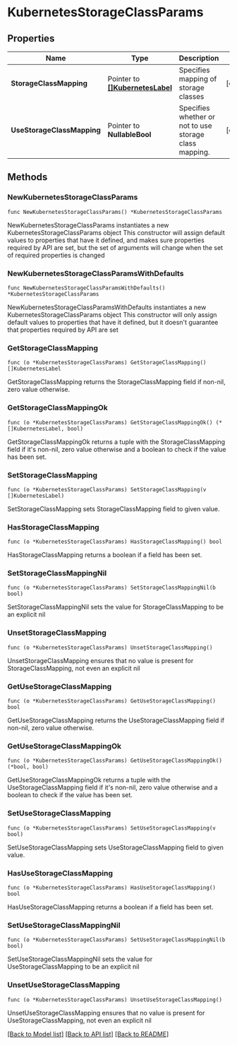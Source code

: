 # KubernetesStorageClassParams

## Properties

Name | Type | Description | Notes
------------ | ------------- | ------------- | -------------
**StorageClassMapping** | Pointer to [**[]KubernetesLabel**](KubernetesLabel.md) | Specifies mapping of storage classes | [optional] 
**UseStorageClassMapping** | Pointer to **NullableBool** | Specifies whether or not to use storage class mapping. | [optional] 

## Methods

### NewKubernetesStorageClassParams

`func NewKubernetesStorageClassParams() *KubernetesStorageClassParams`

NewKubernetesStorageClassParams instantiates a new KubernetesStorageClassParams object
This constructor will assign default values to properties that have it defined,
and makes sure properties required by API are set, but the set of arguments
will change when the set of required properties is changed

### NewKubernetesStorageClassParamsWithDefaults

`func NewKubernetesStorageClassParamsWithDefaults() *KubernetesStorageClassParams`

NewKubernetesStorageClassParamsWithDefaults instantiates a new KubernetesStorageClassParams object
This constructor will only assign default values to properties that have it defined,
but it doesn't guarantee that properties required by API are set

### GetStorageClassMapping

`func (o *KubernetesStorageClassParams) GetStorageClassMapping() []KubernetesLabel`

GetStorageClassMapping returns the StorageClassMapping field if non-nil, zero value otherwise.

### GetStorageClassMappingOk

`func (o *KubernetesStorageClassParams) GetStorageClassMappingOk() (*[]KubernetesLabel, bool)`

GetStorageClassMappingOk returns a tuple with the StorageClassMapping field if it's non-nil, zero value otherwise
and a boolean to check if the value has been set.

### SetStorageClassMapping

`func (o *KubernetesStorageClassParams) SetStorageClassMapping(v []KubernetesLabel)`

SetStorageClassMapping sets StorageClassMapping field to given value.

### HasStorageClassMapping

`func (o *KubernetesStorageClassParams) HasStorageClassMapping() bool`

HasStorageClassMapping returns a boolean if a field has been set.

### SetStorageClassMappingNil

`func (o *KubernetesStorageClassParams) SetStorageClassMappingNil(b bool)`

 SetStorageClassMappingNil sets the value for StorageClassMapping to be an explicit nil

### UnsetStorageClassMapping
`func (o *KubernetesStorageClassParams) UnsetStorageClassMapping()`

UnsetStorageClassMapping ensures that no value is present for StorageClassMapping, not even an explicit nil
### GetUseStorageClassMapping

`func (o *KubernetesStorageClassParams) GetUseStorageClassMapping() bool`

GetUseStorageClassMapping returns the UseStorageClassMapping field if non-nil, zero value otherwise.

### GetUseStorageClassMappingOk

`func (o *KubernetesStorageClassParams) GetUseStorageClassMappingOk() (*bool, bool)`

GetUseStorageClassMappingOk returns a tuple with the UseStorageClassMapping field if it's non-nil, zero value otherwise
and a boolean to check if the value has been set.

### SetUseStorageClassMapping

`func (o *KubernetesStorageClassParams) SetUseStorageClassMapping(v bool)`

SetUseStorageClassMapping sets UseStorageClassMapping field to given value.

### HasUseStorageClassMapping

`func (o *KubernetesStorageClassParams) HasUseStorageClassMapping() bool`

HasUseStorageClassMapping returns a boolean if a field has been set.

### SetUseStorageClassMappingNil

`func (o *KubernetesStorageClassParams) SetUseStorageClassMappingNil(b bool)`

 SetUseStorageClassMappingNil sets the value for UseStorageClassMapping to be an explicit nil

### UnsetUseStorageClassMapping
`func (o *KubernetesStorageClassParams) UnsetUseStorageClassMapping()`

UnsetUseStorageClassMapping ensures that no value is present for UseStorageClassMapping, not even an explicit nil

[[Back to Model list]](../README.md#documentation-for-models) [[Back to API list]](../README.md#documentation-for-api-endpoints) [[Back to README]](../README.md)


